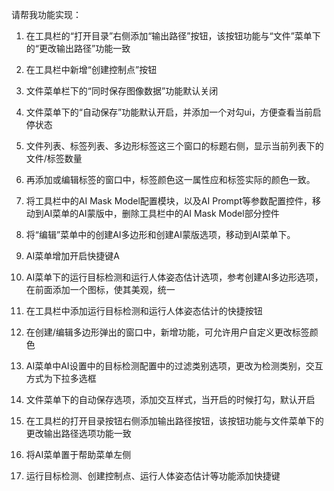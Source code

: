 请帮我功能实现：

1. 在工具栏的“打开目录”右侧添加“输出路径”按钮，该按钮功能与“文件”菜单下的“更改输出路径”功能一致
2. 在工具栏中新增“创建控制点”按钮
3. 文件菜单栏下的“同时保存图像数据”功能默认关闭
4. 文件菜单下的“自动保存”功能默认开启，并添加一个对勾ui，方便查看当前启停状态
5. 文件列表、标签列表、多边形标签这三个窗口的标题右侧，显示当前列表下的文件/标签数量
6. 再添加或编辑标签的窗口中，标签颜色这一属性应和标签实际的颜色一致。

7. 将工具栏中的AI Mask Model配置模块，以及AI Prompt等参数配置控件，移动到AI菜单的AI蒙版中，删除工具栏中的AI Mask Model部分控件

8. 将“编辑”菜单中的创建AI多边形和创建AI蒙版选项，移动到AI菜单下。

9. AI菜单增加开启快捷键A

10. AI菜单下的运行目标检测和运行人体姿态估计选项，参考创建AI多边形选项，在前面添加一个图标，使其美观，统一

11. 在工具栏中添加运行目标检测和运行人体姿态估计的快捷按钮

12. 在创建/编辑多边形弹出的窗口中，新增功能，可允许用户自定义更改标签颜色

13. AI菜单中AI设置中的目标检测配置中的过滤类别选项，更改为检测类别，交互方式为下拉多选框

14. 文件菜单下的自动保存选项，添加交互样式，当开启的时候打勾，默认开启

15. 在工具栏的打开目录按钮右侧添加输出路径按钮，该按钮功能与文件菜单下的更改输出路径选项功能一致

16. 将AI菜单置于帮助菜单左侧
17. 运行目标检测、创建控制点、运行人体姿态估计等功能添加快捷键